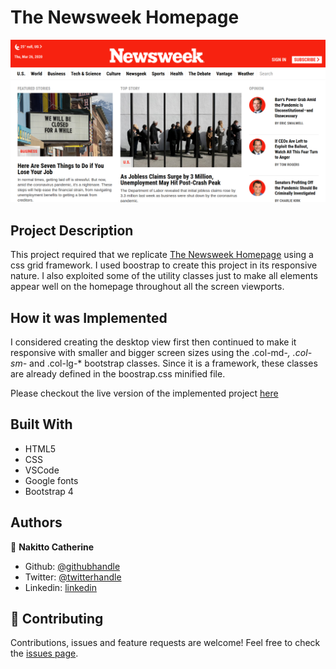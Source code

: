 # The Newsweek Homepage

![screenshot](./Screenshot.png)

## Project Description
This project required that we replicate [The Newsweek Homepage](https://www.newsweek.com/) using a css grid framework. I used boostrap to create this project in its responsive nature. I also exploited some of the utility classes just to make all elements appear well on the homepage throughout all the screen viewports.

## How it was Implemented

I considered creating the desktop view first then continued to make it responsive with smaller and bigger screen sizes using the .col-md-*, .col-sm-* and .col-lg-* bootstrap classes.
Since it is a framework, these classes are already defined in the boostrap.css minified file.

Please checkout the live version of the implemented project [here](https://raw.githack.com/Cathella/Newsweek/home/index.html)

## Built With

* HTML5
* CSS
* VSCode
* Google fonts
* Bootstrap 4

## Authors

👤 **Nakitto Catherine** 
* Github: [@githubhandle](https://github.com/Cathella)
* Twitter: [@twitterhandle](https://twitter.com/cathella9)
* Linkedin: [linkedin](https://www.linkedin.com/in/catherine-nakitto-51ba2a40/)

## 🤝 Contributing

Contributions, issues and feature requests are welcome!
Feel free to check the [issues page](issues/).
